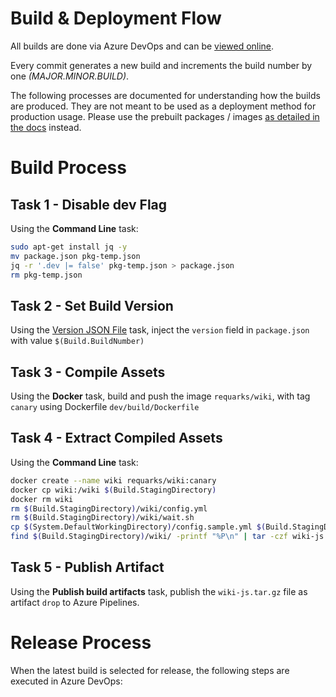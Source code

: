 # Build & Deployment Flow

All builds are done via Azure DevOps and can be [viewed online](https://dev.azure.com/requarks/wiki/_build?definitionId=9).

Every commit generates a new build and increments the build number by one *(MAJOR.MINOR.BUILD)*.

The following processes are documented for understanding how the builds are produced. They are not meant to be used as a deployment method for production usage. Please use the prebuilt packages / images [as detailed in the docs](/install) instead.

# Build Process

## Task 1 - Disable dev Flag

Using the **Command Line** task:

```bash
sudo apt-get install jq -y
mv package.json pkg-temp.json
jq -r '.dev |= false' pkg-temp.json > package.json
rm pkg-temp.json
```

## Task 2 - Set Build Version

Using the [Version JSON File](https://github.com/rfennell/AzurePipelines/wiki/Version-Assemblies-and-Packages-Tasks) task, inject the `version` field in `package.json` with value `$(Build.BuildNumber)`

## Task 3 - Compile Assets

Using the **Docker** task, build and push the image `requarks/wiki`, with tag `canary` using Dockerfile `dev/build/Dockerfile`

## Task 4 - Extract Compiled Assets

Using the **Command Line** task:

```bash
docker create --name wiki requarks/wiki:canary
docker cp wiki:/wiki $(Build.StagingDirectory)
docker rm wiki
rm $(Build.StagingDirectory)/wiki/config.yml
rm $(Build.StagingDirectory)/wiki/wait.sh
cp $(System.DefaultWorkingDirectory)/config.sample.yml $(Build.StagingDirectory)/wiki/config.sample.yml
find $(Build.StagingDirectory)/wiki/ -printf "%P\n" | tar -czf wiki-js.tar.gz --no-recursion -C $(Build.StagingDirectory)/wiki/ -T -
```

## Task 5 - Publish Artifact

Using the **Publish build artifacts** task, publish the `wiki-js.tar.gz` file as artifact `drop` to Azure Pipelines.

# Release Process

When the latest build is selected for release, the following steps are executed in Azure DevOps: